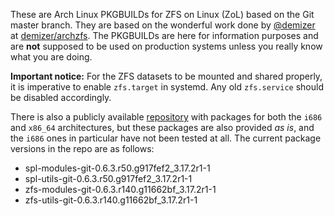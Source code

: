 These are Arch Linux PKGBUILDs for ZFS on Linux (ZoL) based on the Git master branch. They are based on the wonderful work done by [@demizer](https://github.com/demizer) at [demizer/archzfs](https://github.com/demizer/archzfs). The PKGBUILDs are here for information purposes and are **not** supposed to be used on production systems unless you really know what you are doing.

**Important notice:** For the ZFS datasets to be mounted and shared properly, it is imperative to enable `zfs.target` in systemd. Any old `zfs.service` should be disabled accordingly.

There is also a publicly available [repository](http://kerberia.net/archlinux/repo/archzfs-git) with packages for both the `i686` and `x86_64` architectures, but these packages are also provided *as is*, and the `i686` ones in particular have not been tested at all. The current package versions in the repo are as follows:
* spl-modules-git-0.6.3.r50.g917fef2_3.17.2r1-1
* spl-utils-git-0.6.3.r50.g917fef2_3.17.2r1-1
* zfs-modules-git-0.6.3.r140.g11662bf_3.17.2r1-1
* zfs-utils-git-0.6.3.r140.g11662bf_3.17.2r1-1

